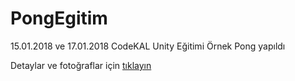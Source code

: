 # PongEgitim
15.01.2018 ve 17.01.2018 CodeKAL Unity Eğitimi
Örnek Pong yapıldı

Detaylar ve fotoğraflar için [tıklayın](https://codekal.wordpress.com/2019/04/29/unity-egitimi/)
